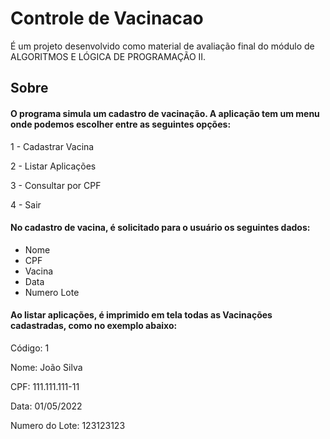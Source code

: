 # Controle de Vacinacao

É um projeto desenvolvido como material de avaliação final do módulo de ALGORITMOS E LÓGICA DE PROGRAMAÇÃO II.

## Sobre

<h4> O programa simula um cadastro de vacinação. A aplicação tem um menu onde podemos escolher entre as seguintes opções: </h4>

<p>1 - Cadastrar Vacina</p>
<p>2 - Listar Aplicações</p>
<p>3 - Consultar por CPF</p>
<p>4 - Sair</p>
  
<h4> No cadastro de vacina, é solicitado para o usuário os seguintes dados: </h4>

  - Nome
  - CPF
  - Vacina
  - Data 
  - Numero Lote

<h4> Ao listar aplicações, é imprimido em tela todas as Vacinações cadastradas, como no exemplo abaixo: </h4>

<p>Código: 1</p>
<p>Nome: João Silva</p>
<p>CPF: 111.111.111-11</p>
<pVacina: Pfizer</p>
<p>Data: 01/05/2022</p>
<p>Numero do Lote: 123123123</p>
  
  
  
  
  
  
